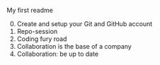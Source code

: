 My first readme

0. Create and setup your Git and GitHub account
1. Repo-session
2. Coding fury road
3. Collaboration is the base of a company
4. Collaboration: be up to date
